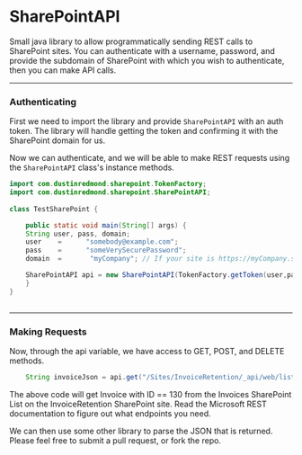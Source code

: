 # SharePointAPI

Small java library to allow programmatically sending REST calls to SharePoint sites.
You can authenticate with a username, password, and provide the subdomain of SharePoint
with which you wish to authenticate, then you can make API calls.

---

### Authenticating

First we need to import the library and provide `SharePointAPI` with an auth token.
The library will handle getting the token and confirming it with the SharePoint domain for us.

Now we can authenticate, and we will be able to make REST requests using the
`SharePointAPI` class's instance methods.
```java
import com.dustinredmond.sharepoint.TokenFactory;
import com.dustinredmond.sharepoint.SharePointAPI;
    
class TestSharePoint {

    public static void main(String[] args) {
    String user, pass, domain;
    user    =      "somebody@example.com";
    pass    =      "someVerySecurePassword";
    domain  =       "myCompany"; // If your site is https://myCompany.sharepoint.com/

    SharePointAPI api = new SharePointAPI(TokenFactory.getToken(user,pass,domain));
    }
}
    
```

---

### Making Requests

Now, through the api variable, we have access to GET, POST, and DELETE methods.

```java
    String invoiceJson = api.get("/Sites/InvoiceRetention/_api/web/lists/GetByTitle('Invoices')/Items(130)");
```

The above code will get Invoice with ID == 130 from the Invoices SharePoint List on the 
InvoiceRetention SharePoint site. Read the Microsoft REST documentation to figure out what
endpoints you need.

We can then use some other library to parse the JSON that is returned.
Please feel free to submit a pull request, or fork the repo. 
